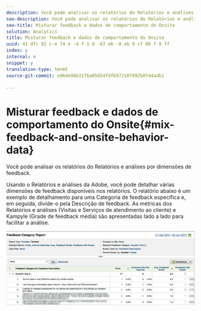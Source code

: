 ```yaml
---
description: Você pode analisar os relatórios do Relatórios e análises por dimensões de feedback.
seo-description: Você pode analisar os relatórios do Relatórios e análises por dimensões de feedback.
seo-title: Misturar feedback e dados de comportamento do Onsite
solution: Analytics
title: Misturar feedback e dados de comportamento do Onsite
uuid: 41 dfc 92 c-e 74 e -4 f 1 d -87 eb -8 eb 9 cf 86 f 8 ff
index: y
internal: n
snippet: y
translation-type: tm+mt
source-git-commit: e96de98b3176a05654fdf697210f992b0fd4adb1

---
```



# Misturar feedback e dados de comportamento do Onsite{#mix-feedback-and-onsite-behavior-data}

Você pode analisar os relatórios do Relatórios e análises por dimensões de feedback.

Usando o Relatórios e análises da Adobe, você pode detalhar várias dimensões de feedback disponíveis nos relatórios. O relatório abaixo é um exemplo de detalhamento para uma Categoria de feedback específica e, em seguida, divide-o pela Descrição de feedback. As métricas dos Relatórios e análises (Visitas e Serviços de atendimento ao cliente) e Kampyle (Grade de feedback média) são apresentadas lado a lado para facilitar a análise.

![](assets/feedback_category_report.png)

